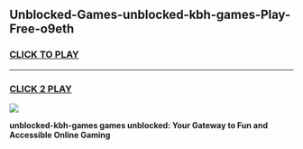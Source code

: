 
## Unblocked-Games-unblocked-kbh-games-Play-Free-o9eth
<h3>
<a href="https://premium76.site?title=unblocked-kbh-games&ref=21A">CLICK TO PLAY</a></h3>
<hr>

<h3>
<a href="https://premium76.site?title=unblocked-kbh-games&ref=21A">CLICK 2 PLAY</a>
  
</h3>

<a href="https://premium76.site?title=unblocked-kbh-games&ref=21A"><img src="https://clearcache.store/games.png"></a>


**unblocked-kbh-games games unblocked: Your Gateway to Fun and Accessible Online Gaming**
